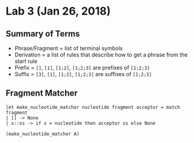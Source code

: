 # Lab 3 (Jan 26, 2018)
## Summary of Terms
* Phrase/Fragment = list of terminal symbols
* Derivation = a list of rules that describe how to get a phrase from the start rule
* Prefix = `[]`, `[1]`, `[1;2]`, `[1;2;3]` are prefixes of `[1;2;3]`
* Suffix = `[3]`, `[1]`, `[1;2]`, `[1;2;3]` are suffixes of `[1;2;3]`
## Fragment Matcher
```
let make_nucleotide_matcher nucleotide fragment acceptor = match fragment
| [] -> None
| x::xs -> if x = nucleotide then acceptor xs else None

(make_nucleotide_matcher A)
```

